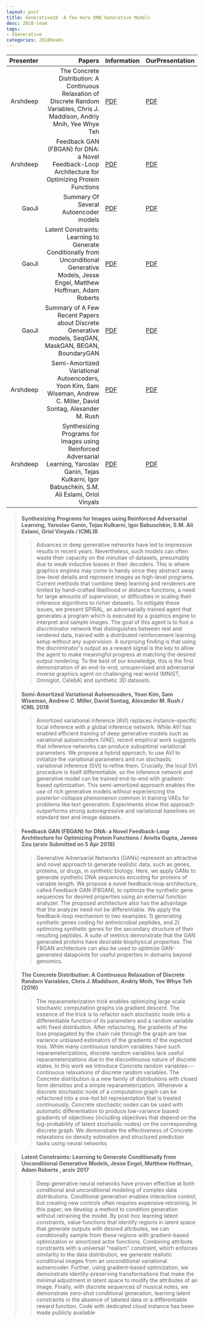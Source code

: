 ```yaml
---
layout: post
title: Generative18 -A few more DNN Generative Models
desc: 2018-team
tags:
- 5Generative
categories: 2018Reads
---
```


| Presenter | Papers | Information| OurPresentation |
| -----: | ----------: | :----- | :----- |
|  Arshdeep| The Concrete Distribution: A Continuous Relaxation of Discrete Random Variables, Chris J. Maddison, Andriy Mnih, Yee Whye Teh  | [PDF](https://arxiv.org/abs/1611.00712) |  [PDF]({{site.baseurl}}/MoreTalksTeam/Arsh/DEEP-07162018-Gumbel-Softmax.pdf) | 
| Arshdeep | Feedback GAN (FBGAN) for DNA: a Novel Feedback-Loop Architecture for Optimizing Protein Functions  | [PDF](https://arxiv.org/abs/1804.01694) |  [PDF]({{site.baseurl}}/MoreTalksTeam/Arsh/GAN-07132018-FBGAN.pdf) | 
| GaoJi | Summary Of Several Autoencoder models  | [PDF]() |  [PDF]({{site.baseurl}}/MoreTalksTeam/Ji/JiAutoencoderNNs.pdf) | 
| GaoJi | Latent Constraints: Learning to Generate Conditionally from Unconditional Generative Models, Jesse Engel, Matthew Hoffman, Adam Roberts  | [PDF](https://arxiv.org/abs/1711.05772) |  [PDF]({{site.baseurl}}/MoreTalksTeam/Ji/JIConditionalGEN.pdf) | 
| GaoJi |  Summary of A Few Recent Papers about Discrete Generative models, SeqGAN, MaskGAN, BEGAN, BoundaryGAN| [PDF]() |  [PDF]({{site.baseurl}}/MoreTalksTeam/Ji/JIDiscreteGAN.pdf) | 
| Arshdeep |  Semi-Amortized Variational Autoencoders, Yoon Kim, Sam Wiseman, Andrew C. Miller, David Sontag, Alexander M. Rush | [PDF](https://arxiv.org/abs/1802.02550) |  [PDF]({{site.baseurl}}/MoreTalksTeam/Arsh/DEEP-07172018-semi-amoritzed-VAE.pdf) | 
| Arshdeep | Synthesizing Programs for Images using Reinforced Adversarial Learning, Yaroslav Ganin, Tejas Kulkarni, Igor Babuschkin, S.M. Ali Eslami, Oriol Vinyals  | [PDF](https://arxiv.org/abs/1804.01118) |  [PDF]({{site.baseurl}}/MoreTalksTeam/Arsh/DEEP-07312018-ImageSythesisProgramming.pdf) | 


> ####  Synthesizing Programs for Images using Reinforced Adversarial Learning, Yaroslav Ganin, Tejas Kulkarni, Igor Babuschkin, S.M. Ali Eslami, Oriol Vinyals / ICML18
>> Advances in deep generative networks have led to impressive results in recent years. Nevertheless, such models can often waste their capacity on the minutiae of datasets, presumably due to weak inductive biases in their decoders. This is where graphics engines may come in handy since they abstract away low-level details and represent images as high-level programs. Current methods that combine deep learning and renderers are limited by hand-crafted likelihood or distance functions, a need for large amounts of supervision, or difficulties in scaling their inference algorithms to richer datasets. To mitigate these issues, we present SPIRAL, an adversarially trained agent that generates a program which is executed by a graphics engine to interpret and sample images. The goal of this agent is to fool a discriminator network that distinguishes between real and rendered data, trained with a distributed reinforcement learning setup without any supervision. A surprising finding is that using the discriminator's output as a reward signal is the key to allow the agent to make meaningful progress at matching the desired output rendering. To the best of our knowledge, this is the first demonstration of an end-to-end, unsupervised and adversarial inverse graphics agent on challenging real world (MNIST, Omniglot, CelebA) and synthetic 3D datasets.


> ####  Semi-Amortized Variational Autoencoders, Yoon Kim, Sam Wiseman, Andrew C. Miller, David Sontag, Alexander M. Rush / ICML 2018
>> Amortized variational inference (AVI) replaces instance-specific local inference with a global inference network. While AVI has enabled efficient training of deep generative models such as variational autoencoders (VAE), recent empirical work suggests that inference networks can produce suboptimal variational parameters. We propose a hybrid approach, to use AVI to initialize the variational parameters and run stochastic variational inference (SVI) to refine them. Crucially, the local SVI procedure is itself differentiable, so the inference network and generative model can be trained end-to-end with gradient-based optimization. This semi-amortized approach enables the use of rich generative models without experiencing the posterior-collapse phenomenon common in training VAEs for problems like text generation. Experiments show this approach outperforms strong autoregressive and variational baselines on standard text and image datasets.


> ####  Feedback GAN (FBGAN) for DNA: a Novel Feedback-Loop Architecture for Optimizing Protein Functions / Anvita Gupta, James Zou (arxiv Submitted on 5 Apr 2018) 
>> Generative Adversarial Networks (GANs) represent an attractive and novel approach to generate realistic data, such as genes, proteins, or drugs, in synthetic biology. Here, we apply GANs to generate synthetic DNA sequences encoding for proteins of variable length. We propose a novel feedback-loop architecture, called Feedback GAN (FBGAN), to optimize the synthetic gene sequences for desired properties using an external function analyzer. The proposed architecture also has the advantage that the analyzer need not be differentiable. We apply the feedback-loop mechanism to two examples: 1) generating synthetic genes coding for antimicrobial peptides, and 2) optimizing synthetic genes for the secondary structure of their resulting peptides. A suite of metrics demonstrate that the GAN generated proteins have desirable biophysical properties. The FBGAN architecture can also be used to optimize GAN-generated datapoints for useful properties in domains beyond genomics.

> ####  The Concrete Distribution: A Continuous Relaxation of Discrete Random Variables, Chris J. Maddison, Andriy Mnih, Yee Whye Teh (2016)
>> The reparameterization trick enables optimizing large scale stochastic computation graphs via gradient descent. The essence of the trick is to refactor each stochastic node into a differentiable function of its parameters and a random variable with fixed distribution. After refactoring, the gradients of the loss propagated by the chain rule through the graph are low variance unbiased estimators of the gradients of the expected loss. While many continuous random variables have such reparameterizations, discrete random variables lack useful reparameterizations due to the discontinuous nature of discrete states. In this work we introduce Concrete random variables---continuous relaxations of discrete random variables. The Concrete distribution is a new family of distributions with closed form densities and a simple reparameterization. Whenever a discrete stochastic node of a computation graph can be refactored into a one-hot bit representation that is treated continuously, Concrete stochastic nodes can be used with automatic differentiation to produce low-variance biased gradients of objectives (including objectives that depend on the log-probability of latent stochastic nodes) on the corresponding discrete graph. We demonstrate the effectiveness of Concrete relaxations on density estimation and structured prediction tasks using neural networks


> ####  Latent Constraints: Learning to Generate Conditionally from Unconditional Generative Models, Jesse Engel, Matthew Hoffman, Adam Roberts , arxiv 2017
>> Deep generative neural networks have proven effective at both conditional and unconditional modeling of complex data distributions. Conditional generation enables interactive control, but creating new controls often requires expensive retraining. In this paper, we develop a method to condition generation without retraining the model. By post-hoc learning latent constraints, value functions that identify regions in latent space that generate outputs with desired attributes, we can conditionally sample from these regions with gradient-based optimization or amortized actor functions. Combining attribute constraints with a universal "realism" constraint, which enforces similarity to the data distribution, we generate realistic conditional images from an unconditional variational autoencoder. Further, using gradient-based optimization, we demonstrate identity-preserving transformations that make the minimal adjustment in latent space to modify the attributes of an image. Finally, with discrete sequences of musical notes, we demonstrate zero-shot conditional generation, learning latent constraints in the absence of labeled data or a differentiable reward function. Code with dedicated cloud instance has been made publicly available